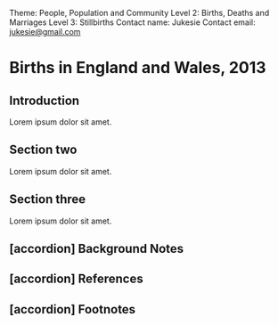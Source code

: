 Theme: People, Population and Community
Level 2: Births, Deaths and Marriages
Level 3: Stillbirths
Contact name: Jukesie
Contact email: jukesie@gmail.com

# Births in England and Wales, 2013

## Introduction

Lorem ipsum dolor sit amet.

## Section two

Lorem ipsum dolor sit amet.

## Section three

Lorem ipsum dolor sit amet.

## [accordion] Background Notes

## [accordion] References

## [accordion] Footnotes
